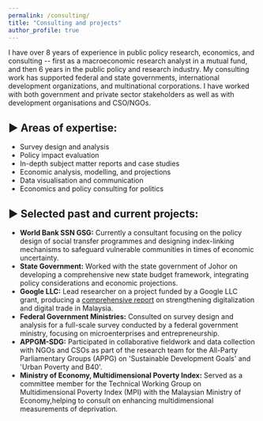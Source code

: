 ```yaml
---
permalink: /consulting/
title: "Consulting and projects"
author_profile: true
---
```


I have over 8 years of experience in public policy research, economics, and consulting -- first as a macroeconomic research analyst in a mutual fund, and then 6 years in the public policy and research industry. My consulting work has supported federal and state governments, international development organizations, and multinational corporations. I have worked with both government and private sector stakeholders as well as with development organisations and CSO/NGOs. 

## ▶ Areas of expertise: 
* Survey design and analysis
* Policy impact evaluation
* In-depth subject matter reports and case studies
* Economic analysis, modelling, and projections
* Data visualisation and communication
* Economics and policy consulting for politics

## ▶ Selected past and current projects:
<ul>
  <li><strong>World Bank SSN GSG:</strong> Currently a consultant focusing on the policy design of social transfer programmes and designing index-linking mechanisms to safeguard vulnerable communities in times of economic uncertainty.</li>
  <li><strong>State Government:</strong> Worked with the state government of Johor on developing a comprehensive new state budget framework, integrating policy considerations and economic projections.</li>
  <li><strong>Google LLC:</strong> Lead researcher on a project funded by a Google LLC grant, producing a <a href="https://www.isis.org.my/wp-content/uploads/2022/02/Strengthening-digital-trade-and-digitalisation-in-Malaysia_24-Feb.pdf">comprehensive report</a> on strengthening digitalization and digital trade in Malaysia.</li>
  <li><strong>Federal Government Ministries:</strong> Consulted on survey design and analysis for a full-scale survey conducted by a federal government ministry, focusing on microenterprises and entrepreneurship.</li>
  <li><strong>APPGM-SDG:</strong> Participated in collaborative fieldwork and data collection with NGOs and CSOs as part of the research team for the All-Party Parliamentary Groups (APPG) on 'Sustainable Development Goals' and 'Urban Poverty and B40'.</li>
  <li><strong>Ministry of Economy, Multidimensional Poverty Index:</strong> Served as a committee member for the Technical Working Group on Multidimensional Poverty Index (MPI) with the Malaysian Ministry of Economy,helping to consult on enhancing multidimensional measurements of deprivation.</li>
</ul>